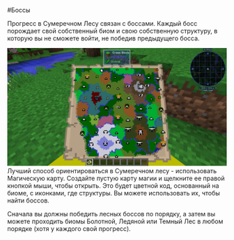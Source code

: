 #Боссы

Прогресс в Сумеречном Лесу связан с боссами. Каждый босс порождает свой собственный биом и свою собственную структуру, в которую вы не сможете войти, не победив предыдущего босса.

![](magic_map.png)
Лучший способ ориентироваться в Сумеречном лесу - использовать Магическую карту. Создайте пустую карту магии и щелкните ее правой кнопкой мыши, чтобы открыть. Это будет цветной код, основанный на биоме, с иконками, где структуры. Вы можете использовать их, чтобы найти боссов.

Сначала вы должны победить лесных боссов по порядку, а затем вы можете проходить биомы Болотной, Ледяной или Темный Лес в любом порядке (хотя у каждого свой прогресс).
